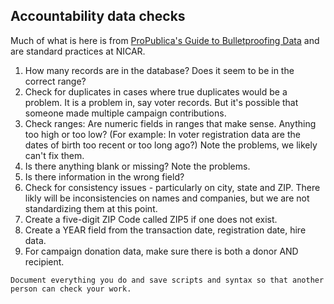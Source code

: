 ## Accountability data checks

Much of what is here is from [ProPublica's Guide to Bulletproofing Data](https://github.com/propublica/guides/blob/master/data-bulletproofing.md) and are standard practices at NICAR.  

1. How many records are in the database? Does it seem to be in the correct range?  
2. Check for duplicates in cases where true duplicates would be a problem. It is a problem in, say voter records. But it's possible that someone made multiple campaign contributions.  
3. Check ranges: Are numeric fields in ranges that make sense. Anything too high or
too low? (For example: In voter registration data are the dates of birth too recent or too long ago?)  Note the problems, we likely can't fix them.  
4. Is there anything blank or missing? Note the problems.  
5. Is there information in the wrong field?  
6. Check for consistency issues - particularly on city, state and ZIP.   There likly will be inconsistencies on names and companies, but we are not standardizing them at this point.
7. Create a five-digit ZIP Code called ZIP5 if one does not exist.  
8. Create a YEAR field from the transaction date, registration date, hire data.  
9. For campaign donation data, make sure there is both a donor AND recipient.  

`Document everything you do and save scripts and syntax so that another person can check your work.`
